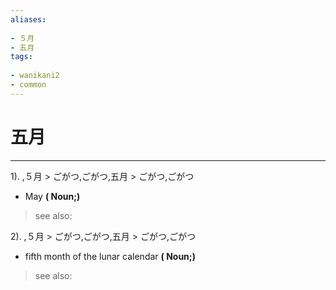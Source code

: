 ```yaml
---
aliases:
    
- ５月
- 五月
tags:
    
- wanikani2
- common
---
```


# 五月
---
1).
,５月 > ごがつ,ごがつ,五月 > ごがつ,ごがつ

- May
**( Noun;)**
> see also: 
            
2).
,５月 > ごがつ,ごがつ,五月 > ごがつ,ごがつ

- fifth month of the lunar calendar
**( Noun;)**
> see also: 
            